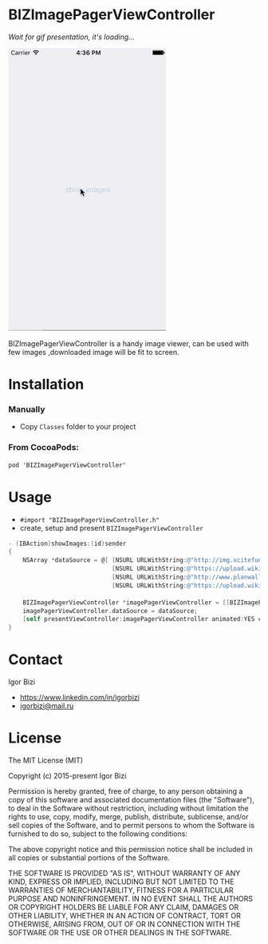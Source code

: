 # BIZImagePagerViewController

*Wait for gif presentation, it's loading...*

![alt tag](https://github.com/bizibizi/BIZImagePagerViewController/blob/master/presentation.gif)


BIZImagePagerViewController is a handy image viewer, can be used with few images ,downloaded image will be fit to screen.


# Installation

### Manually
- Copy ```Classes``` folder to your project 

### From CocoaPods:
```objective-c
pod 'BIZImagePagerViewController' 
```


# Usage

- ```#import "BIZImagePagerViewController.h"``` 
- create, setup and present ```BIZImagePagerViewController``` 
```objective-c
- (IBAction)showImages:(id)sender
{
    NSArray *dataSource = @[ [NSURL URLWithString:@"http://img.xcitefun.net/users/2011/05/248721,xcitefun-wide-wallpaper004.jpg"],
                             [NSURL URLWithString:@"https://upload.wikimedia.org/wikipedia/commons/3/38/Tampa_FL_Sulphur_Springs_Tower_tall_pano01.jpg"],
                             [NSURL URLWithString:@"http://www.planwallpaper.com/static/images/beautiful-sunset-images-196063.jpg"],
                             [NSURL URLWithString:@"https://upload.wikimedia.org/wikipedia/commons/3/38/Tampa_FL_Sulphur_Springs_Tower_tall_pano01.jpg"]];
    
    BIZImagePagerViewController *imagePagerViewController = [[BIZImagePagerViewController alloc]initFromNib];
    imagePagerViewController.dataSource = dataSource;
    [self presentViewController:imagePagerViewController animated:YES completion:nil];
}
```


# Contact

Igor Bizi
- https://www.linkedin.com/in/igorbizi
- igorbizi@mail.ru


# License
 
The MIT License (MIT)

Copyright (c) 2015-present Igor Bizi

Permission is hereby granted, free of charge, to any person obtaining a copy of this software and associated documentation files (the "Software"), to deal in the Software without restriction, including without limitation the rights to use, copy, modify, merge, publish, distribute, sublicense, and/or sell copies of the Software, and to permit persons to whom the Software is furnished to do so, subject to the following conditions:

The above copyright notice and this permission notice shall be included in all copies or substantial portions of the Software.

THE SOFTWARE IS PROVIDED "AS IS", WITHOUT WARRANTY OF ANY KIND, EXPRESS OR IMPLIED, INCLUDING BUT NOT LIMITED TO THE WARRANTIES OF MERCHANTABILITY, FITNESS FOR A PARTICULAR PURPOSE AND NONINFRINGEMENT. IN NO EVENT SHALL THE AUTHORS OR COPYRIGHT HOLDERS BE LIABLE FOR ANY CLAIM, DAMAGES OR OTHER LIABILITY, WHETHER IN AN ACTION OF CONTRACT, TORT OR OTHERWISE, ARISING FROM, OUT OF OR IN CONNECTION WITH THE SOFTWARE OR THE USE OR OTHER DEALINGS IN THE SOFTWARE.
 

